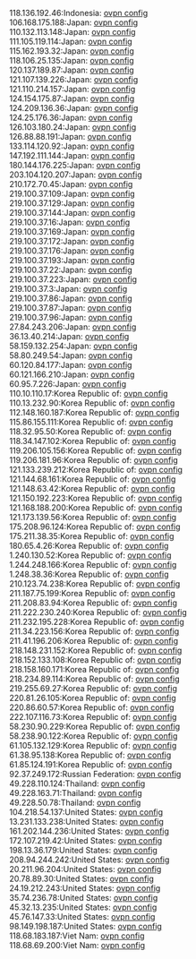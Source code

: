 118.136.192.46:Indonesia: [ovpn config](vpn/118_136_192_46.ovpn)  
106.168.175.188:Japan: [ovpn config](vpn/106_168_175_188.ovpn)  
110.132.113.148:Japan: [ovpn config](vpn/110_132_113_148.ovpn)  
111.105.119.114:Japan: [ovpn config](vpn/111_105_119_114.ovpn)  
115.162.193.32:Japan: [ovpn config](vpn/115_162_193_32.ovpn)  
118.106.25.135:Japan: [ovpn config](vpn/118_106_25_135.ovpn)  
120.137.189.87:Japan: [ovpn config](vpn/120_137_189_87.ovpn)  
121.107.139.226:Japan: [ovpn config](vpn/121_107_139_226.ovpn)  
121.110.214.157:Japan: [ovpn config](vpn/121_110_214_157.ovpn)  
124.154.175.87:Japan: [ovpn config](vpn/124_154_175_87.ovpn)  
124.209.136.36:Japan: [ovpn config](vpn/124_209_136_36.ovpn)  
124.25.176.36:Japan: [ovpn config](vpn/124_25_176_36.ovpn)  
126.103.180.24:Japan: [ovpn config](vpn/126_103_180_24.ovpn)  
126.88.88.191:Japan: [ovpn config](vpn/126_88_88_191.ovpn)  
133.114.120.92:Japan: [ovpn config](vpn/133_114_120_92.ovpn)  
147.192.111.144:Japan: [ovpn config](vpn/147_192_111_144.ovpn)  
180.144.176.225:Japan: [ovpn config](vpn/180_144_176_225.ovpn)  
203.104.120.207:Japan: [ovpn config](vpn/203_104_120_207.ovpn)  
210.172.70.45:Japan: [ovpn config](vpn/210_172_70_45.ovpn)  
219.100.37.109:Japan: [ovpn config](vpn/219_100_37_109.ovpn)  
219.100.37.129:Japan: [ovpn config](vpn/219_100_37_129.ovpn)  
219.100.37.144:Japan: [ovpn config](vpn/219_100_37_144.ovpn)  
219.100.37.16:Japan: [ovpn config](vpn/219_100_37_16.ovpn)  
219.100.37.169:Japan: [ovpn config](vpn/219_100_37_169.ovpn)  
219.100.37.172:Japan: [ovpn config](vpn/219_100_37_172.ovpn)  
219.100.37.176:Japan: [ovpn config](vpn/219_100_37_176.ovpn)  
219.100.37.193:Japan: [ovpn config](vpn/219_100_37_193.ovpn)  
219.100.37.22:Japan: [ovpn config](vpn/219_100_37_22.ovpn)  
219.100.37.223:Japan: [ovpn config](vpn/219_100_37_223.ovpn)  
219.100.37.3:Japan: [ovpn config](vpn/219_100_37_3.ovpn)  
219.100.37.86:Japan: [ovpn config](vpn/219_100_37_86.ovpn)  
219.100.37.87:Japan: [ovpn config](vpn/219_100_37_87.ovpn)  
219.100.37.96:Japan: [ovpn config](vpn/219_100_37_96.ovpn)  
27.84.243.206:Japan: [ovpn config](vpn/27_84_243_206.ovpn)  
36.13.40.214:Japan: [ovpn config](vpn/36_13_40_214.ovpn)  
58.159.132.254:Japan: [ovpn config](vpn/58_159_132_254.ovpn)  
58.80.249.54:Japan: [ovpn config](vpn/58_80_249_54.ovpn)  
60.120.84.177:Japan: [ovpn config](vpn/60_120_84_177.ovpn)  
60.121.166.210:Japan: [ovpn config](vpn/60_121_166_210.ovpn)  
60.95.7.226:Japan: [ovpn config](vpn/60_95_7_226.ovpn)  
110.10.110.17:Korea Republic of: [ovpn config](vpn/110_10_110_17.ovpn)  
110.13.232.90:Korea Republic of: [ovpn config](vpn/110_13_232_90.ovpn)  
112.148.160.187:Korea Republic of: [ovpn config](vpn/112_148_160_187.ovpn)  
115.86.155.111:Korea Republic of: [ovpn config](vpn/115_86_155_111.ovpn)  
118.32.95.50:Korea Republic of: [ovpn config](vpn/118_32_95_50.ovpn)  
118.34.147.102:Korea Republic of: [ovpn config](vpn/118_34_147_102.ovpn)  
119.206.105.156:Korea Republic of: [ovpn config](vpn/119_206_105_156.ovpn)  
119.206.181.96:Korea Republic of: [ovpn config](vpn/119_206_181_96.ovpn)  
121.133.239.212:Korea Republic of: [ovpn config](vpn/121_133_239_212.ovpn)  
121.144.68.161:Korea Republic of: [ovpn config](vpn/121_144_68_161.ovpn)  
121.148.63.42:Korea Republic of: [ovpn config](vpn/121_148_63_42.ovpn)  
121.150.192.223:Korea Republic of: [ovpn config](vpn/121_150_192_223.ovpn)  
121.168.188.200:Korea Republic of: [ovpn config](vpn/121_168_188_200.ovpn)  
121.173.139.56:Korea Republic of: [ovpn config](vpn/121_173_139_56.ovpn)  
175.208.96.124:Korea Republic of: [ovpn config](vpn/175_208_96_124.ovpn)  
175.211.38.35:Korea Republic of: [ovpn config](vpn/175_211_38_35.ovpn)  
180.65.4.26:Korea Republic of: [ovpn config](vpn/180_65_4_26.ovpn)  
1.240.130.52:Korea Republic of: [ovpn config](vpn/1_240_130_52.ovpn)  
1.244.248.166:Korea Republic of: [ovpn config](vpn/1_244_248_166.ovpn)  
1.248.38.36:Korea Republic of: [ovpn config](vpn/1_248_38_36.ovpn)  
210.123.74.238:Korea Republic of: [ovpn config](vpn/210_123_74_238.ovpn)  
211.187.75.199:Korea Republic of: [ovpn config](vpn/211_187_75_199.ovpn)  
211.208.83.94:Korea Republic of: [ovpn config](vpn/211_208_83_94.ovpn)  
211.222.230.240:Korea Republic of: [ovpn config](vpn/211_222_230_240.ovpn)  
211.232.195.228:Korea Republic of: [ovpn config](vpn/211_232_195_228.ovpn)  
211.34.223.156:Korea Republic of: [ovpn config](vpn/211_34_223_156.ovpn)  
211.41.196.206:Korea Republic of: [ovpn config](vpn/211_41_196_206.ovpn)  
218.148.231.152:Korea Republic of: [ovpn config](vpn/218_148_231_152.ovpn)  
218.152.133.108:Korea Republic of: [ovpn config](vpn/218_152_133_108.ovpn)  
218.158.160.171:Korea Republic of: [ovpn config](vpn/218_158_160_171.ovpn)  
218.234.89.114:Korea Republic of: [ovpn config](vpn/218_234_89_114.ovpn)  
219.255.69.27:Korea Republic of: [ovpn config](vpn/219_255_69_27.ovpn)  
220.81.26.105:Korea Republic of: [ovpn config](vpn/220_81_26_105.ovpn)  
220.86.60.57:Korea Republic of: [ovpn config](vpn/220_86_60_57.ovpn)  
222.107.116.73:Korea Republic of: [ovpn config](vpn/222_107_116_73.ovpn)  
58.230.90.229:Korea Republic of: [ovpn config](vpn/58_230_90_229.ovpn)  
58.238.90.122:Korea Republic of: [ovpn config](vpn/58_238_90_122.ovpn)  
61.105.132.129:Korea Republic of: [ovpn config](vpn/61_105_132_129.ovpn)  
61.38.95.138:Korea Republic of: [ovpn config](vpn/61_38_95_138.ovpn)  
61.85.124.191:Korea Republic of: [ovpn config](vpn/61_85_124_191.ovpn)  
92.37.249.172:Russian Federation: [ovpn config](vpn/92_37_249_172.ovpn)  
49.228.110.124:Thailand: [ovpn config](vpn/49_228_110_124.ovpn)  
49.228.163.71:Thailand: [ovpn config](vpn/49_228_163_71.ovpn)  
49.228.50.78:Thailand: [ovpn config](vpn/49_228_50_78.ovpn)  
104.218.54.137:United States: [ovpn config](vpn/104_218_54_137.ovpn)  
13.231.133.238:United States: [ovpn config](vpn/13_231_133_238.ovpn)  
161.202.144.236:United States: [ovpn config](vpn/161_202_144_236.ovpn)  
172.107.219.42:United States: [ovpn config](vpn/172_107_219_42.ovpn)  
198.13.36.179:United States: [ovpn config](vpn/198_13_36_179.ovpn)  
208.94.244.242:United States: [ovpn config](vpn/208_94_244_242.ovpn)  
20.211.96.204:United States: [ovpn config](vpn/20_211_96_204.ovpn)  
20.78.89.30:United States: [ovpn config](vpn/20_78_89_30.ovpn)  
24.19.212.243:United States: [ovpn config](vpn/24_19_212_243.ovpn)  
35.74.236.78:United States: [ovpn config](vpn/35_74_236_78.ovpn)  
45.32.13.235:United States: [ovpn config](vpn/45_32_13_235.ovpn)  
45.76.147.33:United States: [ovpn config](vpn/45_76_147_33.ovpn)  
98.149.198.187:United States: [ovpn config](vpn/98_149_198_187.ovpn)  
118.68.183.187:Viet Nam: [ovpn config](vpn/118_68_183_187.ovpn)  
118.68.69.200:Viet Nam: [ovpn config](vpn/118_68_69_200.ovpn)  
